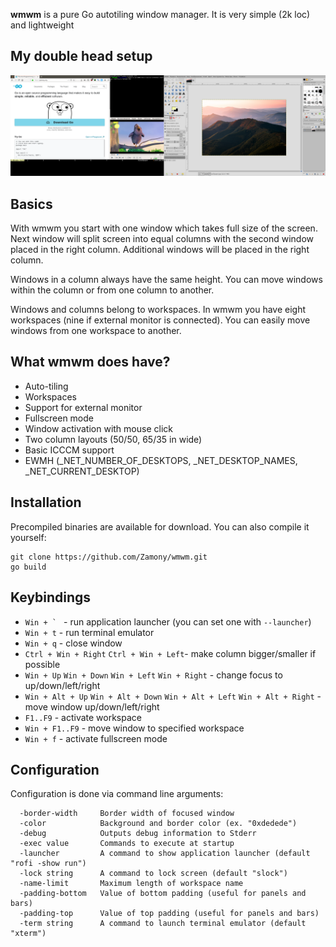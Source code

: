 **wmwm** is a pure Go autotiling window manager. It is very simple (2k loc) and lightweight

## My double head setup

![WMWM multihead setup](doc/wmwm.png)


## Basics
With wmwm you start with one window which takes full size of the screen. Next window will split screen into equal columns with the second window placed in the right column. Additional windows will be placed in the right column.

Windows in a column always have the same height. You can move windows within the column or from one column to another.

Windows and columns belong to workspaces. In wmwm you have eight workspaces (nine if external monitor is connected). You can easily move windows from one workspace to another.

## What wmwm does have?
+ Auto-tiling
+ Workspaces
+ Support for external monitor
+ Fullscreen mode
+ Window activation with mouse click
+ Two column layouts (50/50, 65/35 in wide)
+ Basic ICCCM support
+ EWMH (_NET_NUMBER_OF_DESKTOPS, _NET_DESKTOP_NAMES, _NET_CURRENT_DESKTOP)

## Installation
Precompiled binaries are available for download. You can also compile it yourself:
```
git clone https://github.com/Zamony/wmwm.git
go build
```

## Keybindings
+ ``Win + ` `` - run application launcher (you can set one with `--launcher`)
+ `Win + t` - run terminal emulator
+ `Win + q` - close window
+ `Ctrl + Win + Right` `Ctrl + Win + Left`- make column bigger/smaller if possible
+ `Win + Up` `Win + Down` `Win + Left` `Win + Right` - change focus to up/down/left/right
+ `Win + Alt + Up` `Win + Alt + Down` `Win + Alt + Left` `Win + Alt + Right` - move window up/down/left/right
+ `F1..F9` - activate workspace
+ `Win + F1..F9` - move window to specified workspace
+ `Win + f` - activate fullscreen mode

## Configuration
Configuration is done via command line arguments:
```
  -border-width     Border width of focused window
  -color            Background and border color (ex. "0xdedede")
  -debug            Outputs debug information to Stderr
  -exec value       Commands to execute at startup
  -launcher         A command to show application launcher (default "rofi -show run")
  -lock string      A command to lock screen (default "slock")
  -name-limit       Maximum length of workspace name
  -padding-bottom   Value of bottom padding (useful for panels and bars)
  -padding-top      Value of top padding (useful for panels and bars)
  -term string      A command to launch terminal emulator (default "xterm")
```

